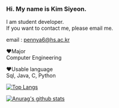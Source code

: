 

### Hi. My name is Kim Siyeon.  
I am student developer.   
If you want to contact me, please email me.

email : pennya6@hs.ac.kr

:heart:Major\
Computer Engineering

:heart:Usable language\
Sql, Java, C, Python

[![Top Langs](https://github-readme-stats.vercel.app/api/top-langs/?username=pennya6&layout=compact)](https://github.com/anuraghazra/github-readme-stats)



[![Anurag's github stats](https://github-readme-stats.vercel.app/api?username=pennya6)](https://github.com/anuraghazra/github-readme-stats)
